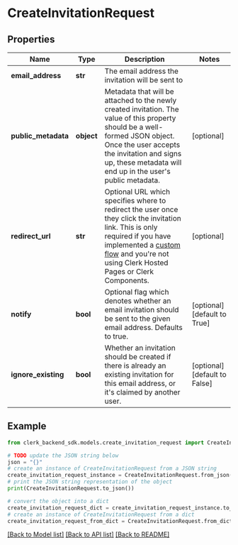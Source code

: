 # CreateInvitationRequest


## Properties

Name | Type | Description | Notes
------------ | ------------- | ------------- | -------------
**email_address** | **str** | The email address the invitation will be sent to | 
**public_metadata** | **object** | Metadata that will be attached to the newly created invitation. The value of this property should be a well-formed JSON object. Once the user accepts the invitation and signs up, these metadata will end up in the user&#39;s public metadata. | [optional] 
**redirect_url** | **str** | Optional URL which specifies where to redirect the user once they click the invitation link. This is only required if you have implemented a [custom flow](https://clerk.com/docs/authentication/invitations#custom-flow) and you&#39;re not using Clerk Hosted Pages or Clerk Components. | [optional] 
**notify** | **bool** | Optional flag which denotes whether an email invitation should be sent to the given email address. Defaults to true. | [optional] [default to True]
**ignore_existing** | **bool** | Whether an invitation should be created if there is already an existing invitation for this email address, or it&#39;s claimed by another user. | [optional] [default to False]

## Example

```python
from clerk_backend_sdk.models.create_invitation_request import CreateInvitationRequest

# TODO update the JSON string below
json = "{}"
# create an instance of CreateInvitationRequest from a JSON string
create_invitation_request_instance = CreateInvitationRequest.from_json(json)
# print the JSON string representation of the object
print(CreateInvitationRequest.to_json())

# convert the object into a dict
create_invitation_request_dict = create_invitation_request_instance.to_dict()
# create an instance of CreateInvitationRequest from a dict
create_invitation_request_from_dict = CreateInvitationRequest.from_dict(create_invitation_request_dict)
```
[[Back to Model list]](../README.md#documentation-for-models) [[Back to API list]](../README.md#documentation-for-api-endpoints) [[Back to README]](../README.md)



